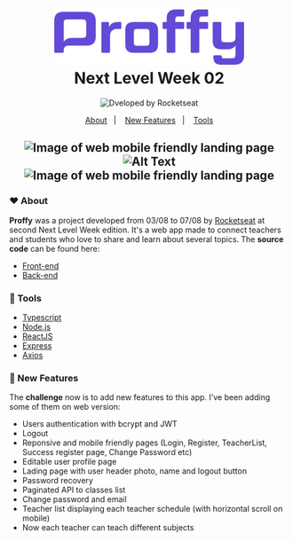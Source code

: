 <h1 align="center">
   <img alt="Proffy" src=".github/logo.svg" height="100px">
   <br>Next Level Week 02</br>
</h1>

<p align="center">
  <img alt="Dveloped by Rocketseat" src="https://img.shields.io/badge/developed%20by-Rocketseat-blueviolet"><br/>
</p>

<p align="center">
  <a href="#hearts-about">About</a>&nbsp;&nbsp;&nbsp;|&nbsp;&nbsp;&nbsp;
  <a href="#hammer-new-features">New Features</a>&nbsp;&nbsp;&nbsp;|&nbsp;&nbsp;&nbsp;
  <a href="#hammer-tools">Tools</a>
</p>

<h2 align="center">
   
<img src="https://uploaddeimagens.com.br/images/002/838/402/original/Screenshot_2020-08-19_Proffy%282%29.png?1597891704" alt="Image of web mobile friendly landing page" width="254" height="450" margin-left="10"> ![Alt Text](https://media0.giphy.com/media/h8fMIpDjoY0maKU9In/giphy.gif) <img src="https://uploaddeimagens.com.br/images/002/862/188/full/Screenshot_2020-09-02_Proffy.png?1599080016" alt="Image of web mobile friendly landing page" width="254" height="450" margin-left="10">

</h2>

### :hearts: About

**Proffy** was a project developed from 03/08 to 07/08 by [Rocketseat](https://rocketseat.com.br/) at second Next Level Week edition. It's a web app made to connect teachers and students who love to share and learn about several topics.
The **source code** can be found here:
- [Front-end](https://github.com/higorcastilho/nlw_web)
- [Back-end](https://github.com/higorcastilho/nlw_server)

### :hammer: Tools

-  [Typescript](https://www.typescriptlang.org/)
-  [Node.js](https://nodejs.org/en/)
-  [ReactJS](https://reactjs.org/)
-  [Express](https://expressjs.com/)
-  [Axios](https://github.com/axios/axios)

### :dart: New Features

The **challenge** now is to add new features to this app. I've been adding some of them on web version: 

- Users authentication with bcrypt and JWT
- Logout 
- Reponsive and mobile friendly pages (Login, Register, TeacherList, Success register page, Change Password etc)
- Editable user profile page
- Lading page with user header photo, name and logout button
- Password recovery
- Paginated API to classes list
- Change password and email
- Teacher list displaying each teacher schedule (with horizontal scroll on mobile)
- Now each teacher can teach different subjects  
